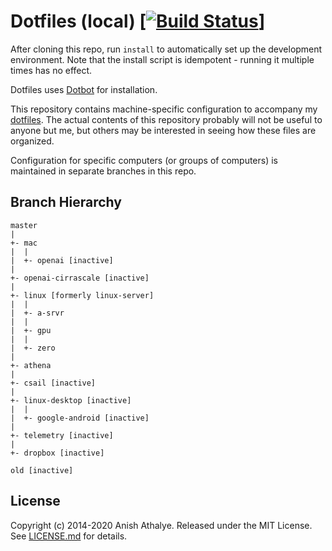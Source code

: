 # Dotfiles (local) [[![Build Status](https://travis-ci.com/anishathalye/dotfiles-local.svg?branch=master)](https://travis-ci.com/anishathalye/dotfiles-local)]

After cloning this repo, run `install` to automatically set up the development
environment. Note that the install script is idempotent - running it multiple
times has no effect.

Dotfiles uses [Dotbot][dotbot] for installation.

This repository contains machine-specific configuration to accompany my
[dotfiles][dotfiles]. The actual contents of this repository probably will not
be useful to anyone but me, but others may be interested in seeing how these
files are organized.

Configuration for specific computers (or groups of computers) is maintained in
separate branches in this repo.

Branch Hierarchy
----------------

```
master
|
+- mac
|  |
|  +- openai [inactive]
|
+- openai-cirrascale [inactive]
|
+- linux [formerly linux-server]
|  |
|  +- a-srvr
|  |
|  +- gpu
|  |
|  +- zero
|
+- athena
|
+- csail [inactive]
|
+- linux-desktop [inactive]
|  |
|  +- google-android [inactive]
|
+- telemetry [inactive]
|
+- dropbox [inactive]

old [inactive]
```

License
-------

Copyright (c) 2014-2020 Anish Athalye. Released under the MIT License. See
[LICENSE.md][license] for details.

[dotbot]: https://github.com/anishathalye/dotbot
[dotfiles]: https://github.com/anishathalye/dotfiles
[license]: LICENSE.md
